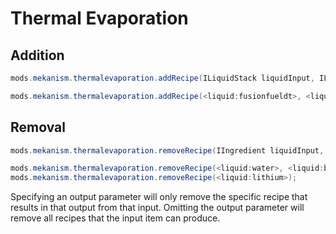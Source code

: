 
# Thermal Evaporation
Addition
------
```java
mods.mekanism.thermalevaporation.addRecipe(ILiquidStack liquidInput, ILiquidStack liquidOutput)

mods.mekanism.thermalevaporation.addRecipe(<liquid:fusionfueldt>, <liquid:lava>);
```

Removal
------
```java
mods.mekanism.thermalevaporation.removeRecipe(IIngredient liquidInput, @Optional IIngredient liquidOutput)

mods.mekanism.thermalevaporation.removeRecipe(<liquid:water>, <liquid:brine>);
mods.mekanism.thermalevaporation.removeRecipe(<liquid:lithium>);
```
Specifying an output parameter will only remove the specific recipe that results in that output from that input. Omitting the output parameter will remove all recipes that the input item can produce.
